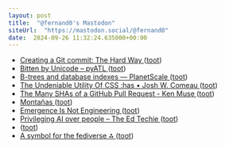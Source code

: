 ```yaml
---
layout: post
title:  "@fernand0's Mastodon"
siteUrl:  "https://mastodon.social/@fernand0"
date:  2024-09-26 11:32:24.635000+00:00
---
```

*  [Creating a Git commit: The Hard Way ](https://avestura.dev/blog/creating-a-git-commit-the-hard-wa) ([toot](https://mastodon.social/@fernand0/113203632185896518))
*  [Bitten by Unicode – pyATL ](https://pyatl.dev/2024/09/01/bitten-by-unicode) ([toot](https://mastodon.social/@fernand0/113203355821211336))
*  [B-trees and database indexes — PlanetScale ](https://planetscale.com/blog/btrees-and-database-indexe) ([toot](https://mastodon.social/@fernand0/113203133926689600))
*  [The Undeniable Utility Of CSS :has • Josh W. Comeau ](https://www.joshwcomeau.com/css/has) ([toot](https://mastodon.social/@fernand0/113202981540079981))
*  [The Many SHAs of a GitHub Pull Request - Ken Muse ](https://www.kenmuse.com/blog/the-many-shas-of-a-github-pull-request) ([toot](https://mastodon.social/@fernand0/113202571745972732))
*  [Montañas ](https://www.flickr.com/photos/fernand0/53994126980) ([toot](https://mastodon.social/@fernand0/113202040398296978))
*  [Emergence Is Not Engineering ](https://www.workfutures.io/p/emergence-is-not-engineerin) ([toot](https://mastodon.social/@fernand0/113201905941447911))
*  [Privileging AI over people – The Ed Techie ](https://blog.edtechie.net/open-access/privileging-ai-over-people) ([toot](https://mastodon.social/@fernand0/113201264759924640))
*  [ ](https://masto.es/@macosas) ([toot](https://mastodon.social/@fernand0/113199416725349388))
*  [A symbol for the fediverse ⁂ ](https://symbol.fediverse.info) ([toot](https://mastodon.social/@fernand0/113199297648499428))
